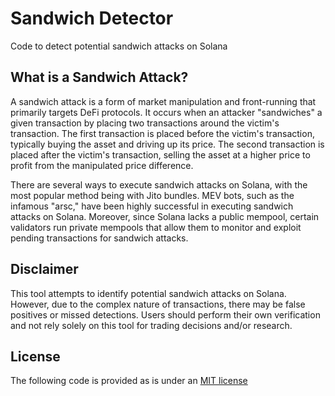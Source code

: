 # Sandwich Detector
Code to detect potential sandwich attacks on Solana

## What is a Sandwich Attack?
A sandwich attack is a form of market manipulation and front-running that primarily targets DeFi protocols. It occurs when an attacker "sandwiches" a given transaction by placing two transactions around the victim's transaction. The first transaction is placed before the victim's transaction, typically buying the asset and driving up its price. The second transaction is placed after the victim's transaction, selling the asset at a higher price to profit from the manipulated price difference. 

There are several ways to execute sandwich attacks on Solana, with the most popular method being with Jito bundles. MEV bots, such as the infamous "arsc," have been highly successful in executing sandwich attacks on Solana. Moreover, since Solana lacks a public mempool, certain validators run private mempools that allow them to monitor and exploit pending transactions for sandwich attacks.

## Disclaimer
This tool attempts to identify potential sandwich attacks on Solana. However, due to the complex nature of transactions, there may be false positives or missed detections. Users should perform their own verification and not rely solely on this tool for trading decisions and/or research.

## License
The following code is provided as is under an [MIT license](https://github.com/0xIchigo/sandwich-detector/blob/main/LICENSE)